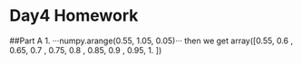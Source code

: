 # Day4 Homework

##Part A
1. 
	···numpy.arange(0.55, 1.05, 0.05)···
	then we get
	array([0.55, 0.6 , 0.65, 0.7 , 0.75, 0.8 , 0.85, 0.9 , 0.95, 1.  ])